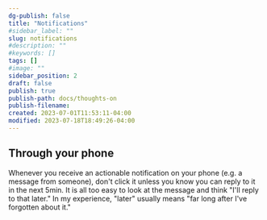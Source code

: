 ```yaml
---
dg-publish: false
title: "Notifications"
#sidebar_label: ""
slug: notifications
#description: ""
#keywords: []
tags: []
#image: ""
sidebar_position: 2
draft: false
publish: true
publish-path: docs/thoughts-on
publish-filename:
created: 2023-07-01T11:53:11-04:00
modified: 2023-07-18T18:49:26-04:00
---
```


## Through your phone

Whenever you receive an actionable notification on your phone (e.g. a message from someone), don't click it unless you know you can reply to it in the next 5min. It is all too easy to look at the message and think "I'll reply to that later." In my experience, "later" usually means "far long after I've forgotten about it."
